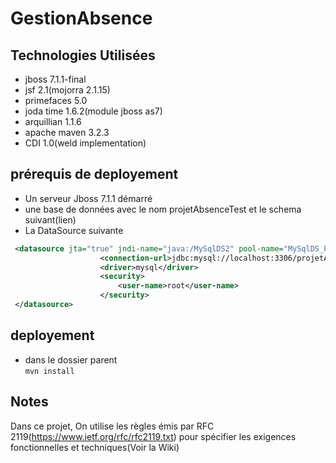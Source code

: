 GestionAbsence
==============

## Technologies Utilisées ##

- jboss 7.1.1-final
- jsf 2.1(mojorra 2.1.15)
- primefaces 5.0
- joda time 1.6.2(module  jboss as7)
- arquillian 1.1.6
- apache maven 3.2.3
- CDI 1.0(weld implementation)


## prérequis de deployement ##

- Un serveur Jboss 7.1.1 démarré
- une base de données avec le nom projetAbsenceTest et le schema suivant(lien)
- La DataSource suivante
```xml 
 <datasource jta="true" jndi-name="java:/MySqlDS2" pool-name="MySqlDS_Pool2" enabled="true">
                    <connection-url>jdbc:mysql://localhost:3306/projetAbsenceTest</connection-url>
                    <driver>mysql</driver>
                    <security>
                        <user-name>root</user-name>
                    </security>
 </datasource>
```
## deployement ##

- dans le dossier parent  
``` mvn install ```

## Notes ##

Dans ce projet, On utilise les règles émis par RFC 2119(https://www.ietf.org/rfc/rfc2119.txt) pour spécifier les exigences fonctionnelles et techniques(Voir la Wiki)
